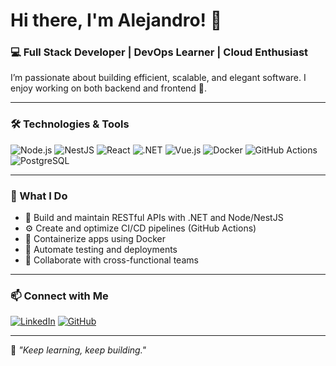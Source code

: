 # Hi there, I'm Alejandro! 👋

### 💻 Full Stack Developer | DevOps Learner | Cloud Enthusiast

I’m passionate about building efficient, scalable, and elegant software. I enjoy working on both backend and frontend 🚀.

---

### 🛠️ Technologies & Tools

![Node.js](https://img.shields.io/badge/-Node.js-339933?style=flat&logo=nodedotjs&logoColor=white)
![NestJS](https://img.shields.io/badge/-NestJS-E0234E?style=flat&logo=nestjs&logoColor=white)
![React](https://img.shields.io/badge/-React-61DAFB?style=flat&logo=react&logoColor=black)
![.NET](https://img.shields.io/badge/-.NET-512BD4?style=flat&logo=dotnet&logoColor=white)
![Vue.js](https://img.shields.io/badge/-Vue.js-4FC08D?style=flat&logo=vue.js&logoColor=white)
![Docker](https://img.shields.io/badge/-Docker-2496ED?style=flat&logo=docker&logoColor=white)
![GitHub Actions](https://img.shields.io/badge/-GitHub%20Actions-2088FF?style=flat&logo=githubactions&logoColor=white)
![PostgreSQL](https://img.shields.io/badge/-PostgreSQL-336791?style=flat&logo=postgresql&logoColor=white)

---

### 🚀 What I Do

- 🔧 Build and maintain RESTful APIs with .NET and Node/NestJS
- ⚙️ Create and optimize CI/CD pipelines (GitHub Actions)
- 🐳 Containerize apps using Docker
- 🧪 Automate testing and deployments
- 👥 Collaborate with cross-functional teams

---

### 📫 Connect with Me

[![LinkedIn](https://img.shields.io/badge/LinkedIn-blue?style=flat&logo=linkedin&logoColor=white)](https://www.linkedin.com/in/aclementcl)
[![GitHub](https://img.shields.io/badge/GitHub-000?style=flat&logo=github&logoColor=white)](https://github.com/aclementcl)

---

🧠 *"Keep learning, keep building."*
